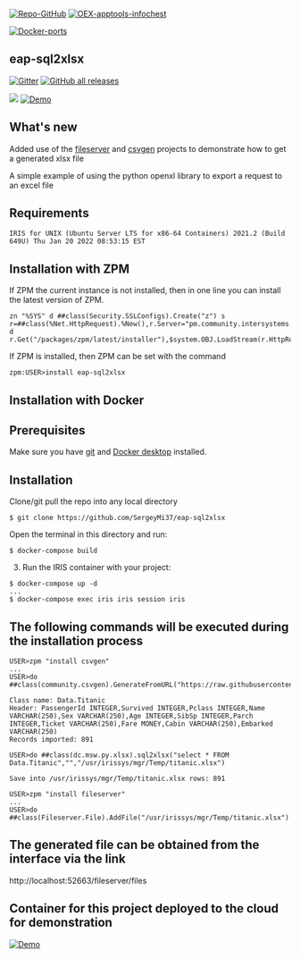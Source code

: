  [![Repo-GitHub](https://img.shields.io/badge/dynamic/xml?color=gold&label=GitHub%20module.xml&prefix=ver.&query=%2F%2FVersion&url=https%3A%2F%2Fraw.githubusercontent.com%2Fsergeymi37%2Feap-sql2xlsx%2Fmaster%2Fmodule.xml)](https://raw.githubusercontent.com/sergeymi37/eap-sql2xlsx/master/module.xml)
[![OEX-apptools-infochest](https://img.shields.io/badge/dynamic/json?url=https:%2F%2Fpm.community.intersystems.com%2Fpackages%2Feap-sql2xlsx%2F&label=ZPM-pm.community.intersystems.com&query=$.version&color=green&prefix=eap-sql2xlsx)](https://pm.community.intersystems.com/packages/eap-sql2xlsx)

[![Docker-ports](https://img.shields.io/badge/dynamic/yaml?color=blue&label=docker-compose&prefix=ports%20-%20&query=%24.services.iris.ports&url=https%3A%2F%2Fraw.githubusercontent.com%2Fsergeymi37%2Feap-sql2xlsx%2Fmaster%2Fdocker-compose.yml)](https://raw.githubusercontent.com/sergeymi37/eap-sql2xlsx/master/docker-compose.yml)

## eap-sql2xlsx

[![Gitter](https://img.shields.io/badge/Available%20on-Intersystems%20Open%20Exchange-00b2a9.svg)](https://openexchange.intersystems.com/package/eap-sql2xlsx)
[![GitHub all releases](https://img.shields.io/badge/Available%20on-GitHub-black)](https://github.com/SergeyMi37/eap-sql2xlsx)

[![](https://img.shields.io/badge/InterSystems-IRIS-blue.svg)](https://www.intersystems.com/products/intersystems-iris/)
[![Demo](https://img.shields.io/badge/Demo%20on-GCR-black)](https://sql2xlsx.demo.community.intersystems.com/fileserver/files)

## What's new

Added use of the [fileserver](https://openexchange.intersystems.com/package/Cache-FileServer) and [csvgen](https://openexchange.intersystems.com/package/csvgen) projects to demonstrate how to get a generated xlsx file

A simple example of using the python openxl library to export a request to an excel file

## Requirements
`IRIS for UNIX (Ubuntu Server LTS for x86-64 Containers) 2021.2 (Build 649U) Thu Jan 20 2022 08:53:15 EST`

## Installation with ZPM

If ZPM the current instance is not installed, then in one line you can install the latest version of ZPM.
```
zn "%SYS" d ##class(Security.SSLConfigs).Create("z") s r=##class(%Net.HttpRequest).%New(),r.Server="pm.community.intersystems.com",r.SSLConfiguration="z" d r.Get("/packages/zpm/latest/installer"),$system.OBJ.LoadStream(r.HttpResponse.Data,"c")
```
If ZPM is installed, then ZPM can be set with the command
```
zpm:USER>install eap-sql2xlsx
```
## Installation with Docker

## Prerequisites
Make sure you have [git](https://git-scm.com/book/en/v2/Getting-Started-Installing-Git) and [Docker desktop](https://www.docker.com/products/docker-desktop) installed.

## Installation 
Clone/git pull the repo into any local directory

```
$ git clone https://github.com/SergeyMi37/eap-sql2xlsx
```

Open the terminal in this directory and run:

```
$ docker-compose build
```

3. Run the IRIS container with your project:

```
$ docker-compose up -d
...
$ docker-compose exec iris iris session iris
```


## The following commands will be executed during the installation process

```
USER>zpm "install csvgen"
...
USER>do ##class(community.csvgen).GenerateFromURL("https://raw.githubusercontent.com/datasciencedojo/datasets/master/titanic.csv",",","Data.Titanic")

Class name: Data.Titanic
Header: PassengerId INTEGER,Survived INTEGER,Pclass INTEGER,Name VARCHAR(250),Sex VARCHAR(250),Age INTEGER,SibSp INTEGER,Parch INTEGER,Ticket VARCHAR(250),Fare MONEY,Cabin VARCHAR(250),Embarked VARCHAR(250)
Records imported: 891

USER>do ##class(dc.msw.py.xlsx).sql2xlsx("select * FROM Data.Titanic","","/usr/irissys/mgr/Temp/titanic.xlsx")

Save into /usr/irissys/mgr/Temp/titanic.xlsx rows: 891

USER>zpm "install fileserver"
...
USER>do ##class(Fileserver.File).AddFile("/usr/irissys/mgr/Temp/titanic.xlsx")

```

## The generated file can be obtained from the interface via the link

http://localhost:52663/fileserver/files

## Container for this project deployed to the cloud for demonstration

[![Demo](https://img.shields.io/badge/Demo%20on-GCR-black)](https://sql2xlsx.demo.community.intersystems.com/fileserver/files)